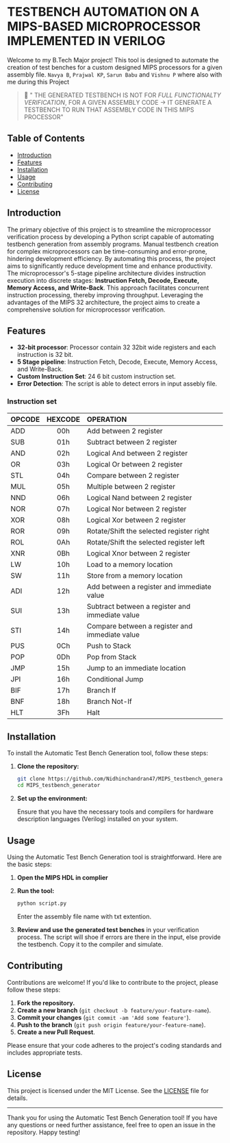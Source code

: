 # TESTBENCH AUTOMATION ON A MIPS-BASED MICROPROCESSOR IMPLEMENTED IN VERILOG

Welcome to my B.Tech Major project! This tool is designed to automate the creation of test benches for a custom designed MIPS processors for a given assembly file. `Navya B`, `Prajwal KP`, `Sarun Babu` and `Vishnu P` where also with me during this Project

> 🚨 " THE GENERATED TESTBENCH IS NOT FOR *FULL FUNCTIONALTY VERIFICATION*, FOR A GIVEN ASSEMBLY CODE -> IT GENERATE A TESTBENCH TO RUN THAT ASSEMBLY CODE IN THIS MIPS PROCESSOR"
 
## Table of Contents

- [Introduction](#introduction)
- [Features](#features)
- [Installation](#installation)
- [Usage](#usage)
- [Contributing](#contributing)
- [License](#license)

## Introduction

The primary objective of this project is to streamline the microprocessor verification process by developing a Python script capable of automating testbench generation from assembly programs. Manual testbench creation for complex microprocessors can be time-consuming and error-prone, hindering development efficiency. By automating this process, the project aims to significantly reduce development time and enhance productivity. The microprocessor's 5-stage pipeline architecture divides instruction execution into discrete stages: **Instruction Fetch, Decode, Execute, Memory Access, and Write-Back**. This approach facilitates concurrent instruction processing, thereby improving throughput. Leveraging the advantages of the MIPS 32 architecture, the project aims to create a comprehensive solution for microprocessor verification.

## Features

- **32-bit processor**: Processor contain 32 32bit wide registers and each instruction is 32 bit.
- **5 Stage pipeline**: Instruction Fetch, Decode, Execute, Memory Access, and Write-Back.
- **Custom Instruction Set**: 24 6 bit custom instruction set.
- **Error Detection**: The script is able to detect errors in input assebly file.

### Instruction set
| OPCODE     | HEXCODE    | OPERATION     |
|--------------|:--------------:|:--------------|
| ADD| 00h| Add between 2 register |
| SUB| 01h| Subtract between 2 register |
| AND| 02h| Logical And between 2 register |
| OR | 03h| Logical Or between 2 register |
| STL| 04h| Compare between 2 register |
| MUL| 05h| Multiple between 2 register |
| NND| 06h| Logical Nand between 2 register |
| NOR| 07h| Logical Nor between 2 register |
| XOR| 08h| Logical Xor between 2 register |
| ROR| 09h| Rotate/Shift the selected register right  |
| ROL| 0Ah| Rotate/Shift the selected register left |
| XNR| 0Bh| Logical Xnor between 2 register |
| LW| 10h| Load to a memory location |
| SW| 11h| Store from a memory location |
| ADI| 12h| Add between a register and immediate value |
| SUI| 13h| Subtract between a register and immediate value |
| STI| 14h| Compare between a register and immediate value |
| PUS| 0Ch| Push to Stack |
| POP| 0Dh| Pop from Stack |
| JMP| 15h| Jump to an immediate location |
| JPI| 16h| Conditional Jump |
| BIF| 17h| Branch If |
| BNF| 18h| Branch Not-If |
| HLT| 3Fh| Halt |



## Installation

To install the Automatic Test Bench Generation tool, follow these steps:

1. **Clone the repository:**

    ```sh
    git clone https://github.com/Nidhinchandran47/MIPS_testbench_generator.git
    cd MIPS_testbench_generator
    ```

2. **Set up the environment:**

    Ensure that you have the necessary tools and compilers for hardware description languages (Verilog) installed on your system.

## Usage

Using the Automatic Test Bench Generation tool is straightforward. Here are the basic steps:

1. **Open the MIPS HDL in complier**

2. **Run the tool:**

    ```sh
    python script.py
    ```
    Enter the assembly file name with txt extention.

3. **Review and use the generated test benches** in your verification process.
   The script will shoe if errors are there in the input, else provide the testbench. Copy it to the compiler and simulate.



## Contributing

Contributions are welcome! If you'd like to contribute to the project, please follow these steps:

1. **Fork the repository.**
2. **Create a new branch** (`git checkout -b feature/your-feature-name`).
3. **Commit your changes** (`git commit -am 'Add some feature'`).
4. **Push to the branch** (`git push origin feature/your-feature-name`).
5. **Create a new Pull Request**.

Please ensure that your code adheres to the project's coding standards and includes appropriate tests.

## License

This project is licensed under the MIT License. See the [LICENSE](LICENSE) file for details.

---

Thank you for using the Automatic Test Bench Generation tool! If you have any questions or need further assistance, feel free to open an issue in the repository. Happy testing!
